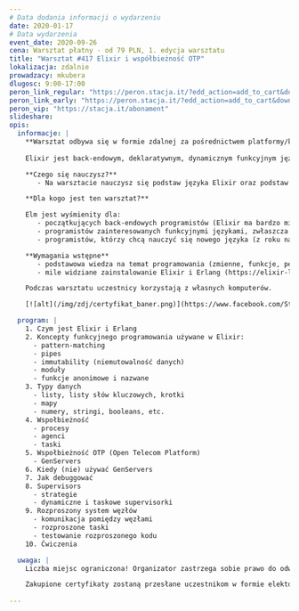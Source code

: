 ```yaml
---
# Data dodania informacji o wydarzeniu
date: 2020-01-17
# Data wydarzenia
event_date: 2020-09-26
cena: Warsztat płatny - od 79 PLN, 1. edycja warsztatu
title: "Warsztat #417 Elixir i współbieżność OTP"
lokalizacja: zdalnie
prowadzacy: mkubera
dlugosc: 9:00-17:00
peron_link_regular: "https://peron.stacja.it/?edd_action=add_to_cart&download_id=2776&edd_options[price_id]=1"
peron_link_early: "https://peron.stacja.it/?edd_action=add_to_cart&download_id=2776&edd_options[price_id]=2"
peron_vip: "https://stacja.it/abonament"
slideshare:
opis:
  informacje: |
    **Warsztat odbywa się w formie zdalnej za pośrednictwem platformy/komunikatora online, z wykorzystaniem dźwięku, obrazu z kamery, udostępniania ekranu komputera prowadzącego i uczestników.** 
    
    Elixir jest back-endowym, deklaratywnym, dynamicznym funkcyjnym językiem, który bazuje na Erlangu (i używa Erlang VM, czyli BEAM), ale swoją składnię bierze z Ruby. Elixir ma różnorakie zastosowania (aplikacje sieciowe, gry, internet rzeczy (IoT), jest łatwy w użyciu, i w większości przypadków pozwala pisać programy w relatywnie małej ilości kodu (często dzięki 'pattern matching'). Każdy Elixirowy program zbudowany jest z wielu procesów, które wymieniają między sobą wiadomości i, jeśli upadną, powstają z pomocą specjalnych procesów nazywanych nadzorcami (supervisors). Elixir, korzystając z BEAM, wyśmienicie nadaje się do rozproszonych aplikacji, które wymagają współbieżności, na której skupia się ten warsztat. Jak na szczęśliwą ironię, to właśnie współbieżność Erlanga sprawiła, że José Valim (wówczas w grupie tworzącej framework Ruby on Rails) rozpoczął pracę nad nowym językiem - Elixirem.

    **Czego się nauczysz?**
       - Na warsztacie nauczysz się podstaw języka Elixir oraz podstaw współbieżności OTP (Open Telecom Platform), którą Elixir dzieli z Erlangiem i innymi językami korzystającymi z BEAM (Erlang VM).

    **Dla kogo jest ten warsztat?**

    Elm jest wyśmienity dla:
       - początkujących back-endowych programistów (Elixir ma bardzo minimalistyczną składnię, pomocny kompilator, przystępną dokumentację, i pomocnych "alchemików")
       - programistów zainteresowanych funkcyjnymi językami, zwłaszcza tymi, które wykorzystują BEAM (Elixir, Erlang, LFE, Gleam, etc.)
       - programistów, którzy chcą nauczyć się nowego języka (z roku na rok Elixir zyskuje na popularności, i wyśmienicie nadaje się do aplikacji sieciowych, rozproszonych systemów, współbieżności, czy internetu rzeczy (IoT))

    **Wymagania wstępne**
       - podstawowa wiedza na temat programowania (zmienne, funkcje, pętle, if-then-else, etc.) oraz używania terminalu/konsoli/cmd
       - mile widziane zainstalowanie Elixir i Erlang (https://elixir-lang.org/install.html)

    Podczas warsztatu uczestnicy korzystają z własnych komputerów.

    [![alt](/img/zdj/certyfikat_baner.png)](https://www.facebook.com/StacjaIT)

  program: |
    1. Czym jest Elixir i Erlang
    2. Koncepty funkcyjnego programowania używane w Elixir:
      - pattern-matching
      - pipes
      - immutability (niemutowalność danych)
      - moduły
      - funkcje anonimowe i nazwane
    3. Typy danych
      - listy, listy słów kluczowych, krotki
      - mapy
      - numery, stringi, booleans, etc.
    4. Wspołbieżność
      - procesy
      - agenci
      - taski
    5. Wspołbieżność OTP (Open Telecom Platform)
      - GenServers
    6. Kiedy (nie) używać GenServers
    7. Jak debuggować
    8. Supervisors
      - strategie
      - dynamiczne i taskowe supervisorki
    9. Rozproszony system węzłów
      - komunikacja pomiędzy węzłami
      - rozproszone taski
      - testowanie rozproszonego kodu
    10. Ćwiczenia

  uwaga: |
    Liczba miejsc ograniczona! Organizator zastrzega sobie prawo do odwołania wydarzenia w przypadku niezgłoszenia się minimalnej liczby uczestników.

    Zakupione certyfikaty zostaną przesłane uczestnikom w formie elektoronicznej po warsztacie. Jeśli chcesz otrzymać zakupiony certyfikat w formie papierowej, zgłoś to mailowo na adres kontakt@stacja.it. 
    
---
```

